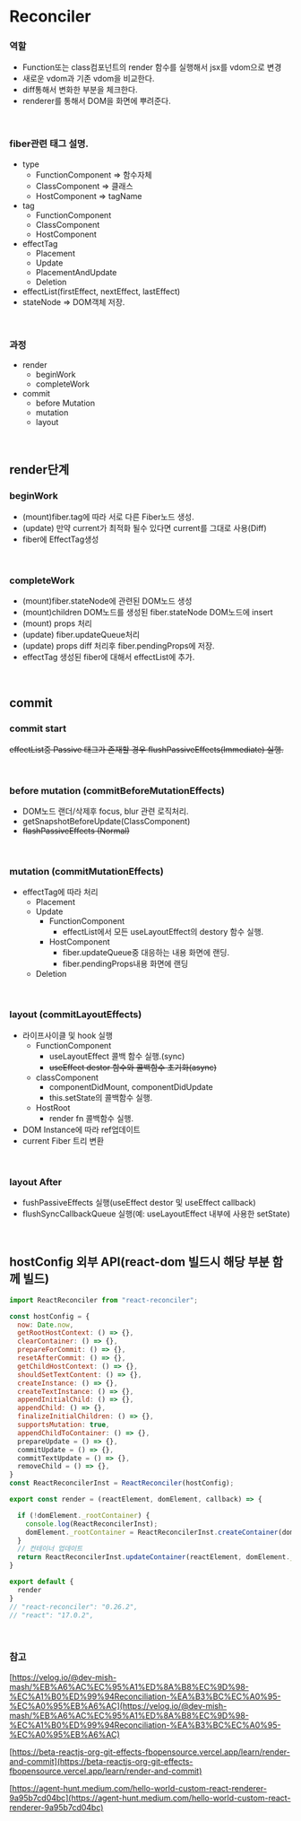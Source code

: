 # Reconciler

### 역할
- Function또는 class컴포넌트의 render 함수를 실행해서 jsx를 vdom으로 변경
- 새로운 vdom과 기존 vdom을 비교한다.
- diff통해서 변화한 부분을 체크한다.
- renderer를 통해서 DOM을 화면에 뿌려준다.

<br />

### fiber관련 태그 설명.

- type
    - FunctionComponent ⇒ 함수자체
    - ClassComponent ⇒ 클래스
    - HostComponent ⇒ tagName
- tag
    - FunctionComponent
    - ClassComponent
    - HostComponent
- effectTag
    - Placement
    - Update
    - PlacementAndUpdate
    - Deletion
- effectList(firstEffect, nextEffect, lastEffect)
- stateNode => DOM객체 저장.

<br />

### 과정

- render
    - beginWork
    - completeWork
- commit
    - before Mutation
    - mutation
    - layout

<br />

## render단계

### beginWork

- (mount)fiber.tag에 따라 서로 다른 Fiber노드 생성.
- (update) 만약 current가 최적화 될수 있다면 current를 그대로 사용(Diff)
- fiber에 EffectTag생성

<br />

### completeWork

- (mount)fiber.stateNode에 관련된 DOM노드 생성
- (mount)children DOM노드를 생성된 fiber.stateNode DOM노드에 insert
- (mount) props 처리
- (update) fiber.updateQueue처리
- (update) props diff 처리후 fiber.pendingProps에 저장.
- effectTag 생성된 fiber에 대해서 effectList에 추가.

<br />

## commit

### commit start

~~effectList중 Passive 태그가 존재할 경우 flushPassiveEffects(Immediate) 실행.~~

<br />

### before mutation (commitBeforeMutationEffects)

- DOM노드 랜더/삭제후 focus, blur 관련 로직처리.
- getSnapshotBeforeUpdate(ClassComponent)
- ~~flashPassiveEffects (Normal)~~

<br />

### mutation (commitMutationEffects)

- effectTag에 따라 처리
    - Placement
    - Update
        - FunctionComponent
            - effectList에서 모든 useLayoutEffect의 destory 함수 실행.
        - HostComponent
            - fiber.updateQueue중 대응하는 내용 화면에 랜딩.
            - fiber.pendingProps내용 화면에 랜딩
    - Deletion

<br />

### layout (commitLayoutEffects)

- 라이프사이클 및 hook 실행
    - FunctionComponent
        - useLayoutEffect 콜백 함수 실행.(sync)
        - ~~useEffect destor 함수와 콜백함수 초기화(async)~~
    - classComponent
        - componentDidMount, componentDidUpdate
        - this.setState의 콜백함수 실행.
    - HostRoot
        - render fn 콜백함수 실행.
- DOM Instance에 따라 ref업데이트
- current Fiber 트리 변환

<br />

### layout After

- fushPassiveEffects 실행(useEffect destor 및 useEffect callback)
- flushSyncCallbackQueue 실행(예: useLayoutEffect 내부에 사용한 setState)

<br />

## hostConfig 외부 API(react-dom 빌드시 해당 부분 함께 빌드)

```js
import ReactReconciler from "react-reconciler";

const hostConfig = {
  now: Date.now,
  getRootHostContext: () => {},
  clearContainer: () => {},
  prepareForCommit: () => {},
  resetAfterCommit: () => {},
  getChildHostContext: () => {},
  shouldSetTextContent: () => {},
  createInstance: () => {},
  createTextInstance: () => {},
  appendInitialChild: () => {},
  appendChild: () => {},
  finalizeInitialChildren: () => {},
  supportsMutation: true,
  appendChildToContainer: () => {},
  prepareUpdate = () => {},
  commitUpdate = () => {},
  commitTextUpdate = () => {},
  removeChild = () => {},
}
const ReactReconcilerInst = ReactReconciler(hostConfig);

export const render = (reactElement, domElement, callback) => {

  if (!domElement._rootContainer) {
    console.log(ReactReconcilerInst);
    domElement._rootContainer = ReactReconcilerInst.createContainer(domElement);
  }
  // 컨테이너 업데이트
  return ReactReconcilerInst.updateContainer(reactElement, domElement._rootContainer, null, callback);
}

export default {
  render
}
// "react-reconciler": "0.26.2",
// "react": "17.0.2",
```

<br />

### 참고

[https://velog.io/@dev-mish-mash/%EB%A6%AC%EC%95%A1%ED%8A%B8%EC%9D%98-%EC%A1%B0%ED%99%94Reconciliation-%EA%B3%BC%EC%A0%95-%EC%A0%95%EB%A6%AC](https://velog.io/@dev-mish-mash/%EB%A6%AC%EC%95%A1%ED%8A%B8%EC%9D%98-%EC%A1%B0%ED%99%94Reconciliation-%EA%B3%BC%EC%A0%95-%EC%A0%95%EB%A6%AC)

[https://beta-reactjs-org-git-effects-fbopensource.vercel.app/learn/render-and-commit](https://beta-reactjs-org-git-effects-fbopensource.vercel.app/learn/render-and-commit)

[https://agent-hunt.medium.com/hello-world-custom-react-renderer-9a95b7cd04bc](https://agent-hunt.medium.com/hello-world-custom-react-renderer-9a95b7cd04bc)
